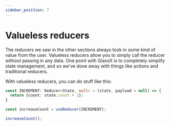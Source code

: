 ```yaml
---
sidebar_position: 7
---
```


# Valueless reducers

The reducers we saw in the other sections always took in some kind of value from the user. Valueless reducers allow you to simply call the reducer without passing in any data. One point with GlassX is to completely simplify state management, and so we've done away with things like actions and traditional reducers.

With valueless reducers, you can do stuff like this:

```ts
const INCREMENT: Reducer<State, null> = (state, payload = null) => {
  return {count: state.count + 1};
}

const increaseCount = useReducer(INCREMENT);

increaseCount();
```
